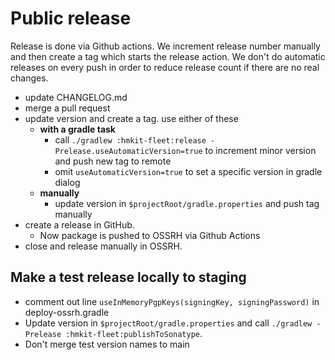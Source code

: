 # Public release

Release is done via Github actions. We increment release number manually and then create a tag which starts the release
action. We don't do automatic releases on every push in order to reduce release count if there are no real changes.

- update CHANGELOG.md
- merge a pull request
- update version and create a tag. use either of these
    - **with a gradle task**
        - call `./gradlew :hmkit-fleet:release -Prelease.useAutomaticVersion=true` to increment minor version and push
          new tag to remote
        - omit `useAutomaticVersion=true` to set a specific version in gradle dialog
    - **manually**
        - update version in `$projectRoot/gradle.properties` and push tag manually
- create a release in GitHub.
  - Now package is pushed to OSSRH via Github Actions
- close and release manually in OSSRH.

## Make a test release locally to staging

- comment out line `useInMemoryPgpKeys(signingKey, signingPassword)` in deploy-ossrh.gradle
- Update version in `$projectRoot/gradle.properties` and call `./gradlew -Prelease :hmkit-fleet:publishToSonatype`.
- Don't merge test version names to main